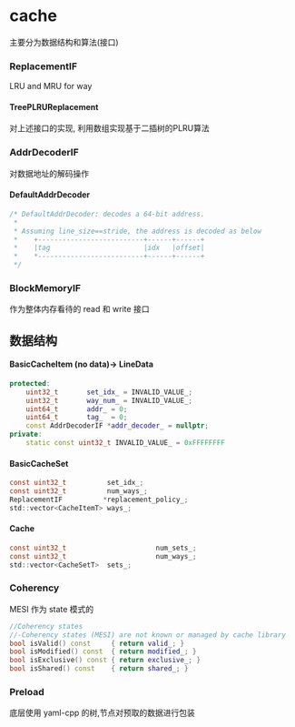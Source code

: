 # cache

主要分为数据结构和算法(接口) 

### ReplacementIF

LRU and MRU for way 

#### TreePLRUReplacement

对上述接口的实现, 利用数组实现基于二插树的PLRU算法

### AddrDecoderIF

对数据地址的解码操作

#### DefaultAddrDecoder

```cpp
/* DefaultAddrDecoder: decodes a 64-bit address.
 *
 * Assuming line_size==stride, the address is decoded as below
 *    +--------------------------+------+------+
 *    |tag                       |idx   |offset|
 *    *--------------------------+------+------+
 */
```

### BlockMemoryIF

作为整体内存看待的 read 和 write 接口

## 数据结构

#### BasicCacheItem (no data)-> LineData

```cpp
protected:
    uint32_t       set_idx_ = INVALID_VALUE_;
    uint32_t       way_num_ = INVALID_VALUE_;
    uint64_t       addr_ = 0;
    uint64_t       tag_  = 0;
    const AddrDecoderIF *addr_decoder_ = nullptr;
private:
    static const uint32_t INVALID_VALUE_ = 0xFFFFFFFF
```

#### BasicCacheSet

```c
const uint32_t          set_idx_;
const uint32_t          num_ways_;
ReplacementIF          *replacement_policy_;
std::vector<CacheItemT> ways_;
```

#### Cache

```c
const uint32_t                      num_sets_;
const uint32_t                      num_ways_;
std::vector<CacheSetT>  sets_;
```



### Coherency

MESI 作为 state 模式的

```cpp
//Coherency states
//-Coherency states (MESI) are not known or managed by cache library
bool isValid() const     { return valid_; }
bool isModified() const  { return modified_; }
bool isExclusive() const { return exclusive_; }
bool isShared() const    { return shared_; }
```

### Preload

底层使用 yaml-cpp 的树,节点对预取的数据进行包装


